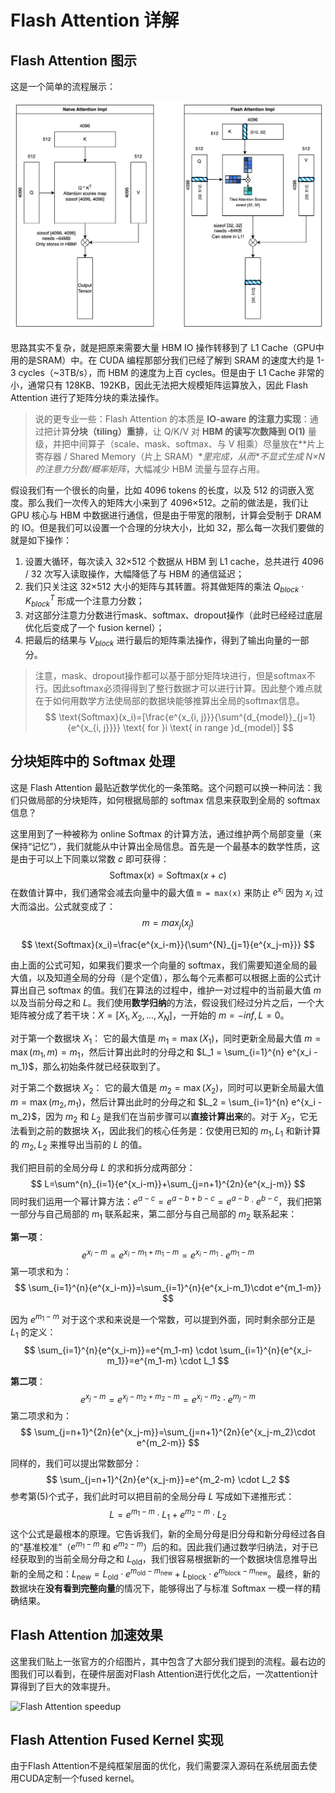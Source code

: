# Flash Attention 详解

## Flash Attention 图示

这是一个简单的流程展示：

<img src="../assets/AttentionDesc.drawio.png" alt="AttentionDesc.drawio" style="zoom:50%;" />

思路其实不复杂，就是把原来需要大量 HBM IO 操作转移到了 L1 Cache（GPU中用的是SRAM）中。在 CUDA 编程那部分我们已经了解到 SRAM 的速度大约是 1-3 cycles（~3TB/s），而 HBM 的速度为上百 cycles。但是由于 L1 Cache 非常的小，通常只有 128KB、192KB，因此无法把大规模矩阵运算放入，因此 Flash Attention 进行了矩阵分块的乘法操作。

> 说的更专业一些：Flash Attention 的本质是 **IO-aware 的注意力实现**：通过把计算**分块（tiling）重排**，让 Q/K/V 对 **HBM 的读写次数降到 O(1)** 量级，并把中间算子（scale、mask、softmax、与 V 相乘）尽量放在**片上寄存器 / Shared Memory（片上 SRAM）\**里完成，从而\**不显式生成 N×N 的注意力分数/概率矩阵**，大幅减少 HBM 流量与显存占用。

假设我们有一个很长的向量，比如 4096 tokens 的长度，以及 512 的词嵌入宽度。那么我们一次传入的矩阵大小来到了 4096×512。之前的做法是，我们让 GPU 核心与 HBM 中数据进行通信，但是由于带宽的限制，计算会受制于 DRAM 的 IO。但是我们可以设置一个合理的分块大小，比如 32，那么每一次我们要做的就是如下操作：

1. 设置大循环，每次读入 32×512 个数据从 HBM 到 L1 cache，总共进行 4096 / 32 次写入读取操作，大幅降低了与 HBM 的通信延迟；
2. 我们只关注这 32×512 大小的矩阵与其转置。将其做矩阵的乘法 $Q_{block}\cdot K_{block}^T$ 形成一个注意力分数；
3. 对这部分注意力分数进行mask、softmax、dropout操作（此时已经经过底层优化后变成了一个 fusion kernel）；
4. 把最后的结果与 $V_{block}$ 进行最后的矩阵乘法操作，得到了输出向量的一部分。

> 注意，mask、dropout操作都可以基于部分矩阵块进行，但是softmax不行。因此softmax必须得得到了整行数据才可以进行计算。因此整个难点就在于如何用数学方法使局部的数据块能够推算出全局的softmax信息。
> $$
> \text{Softmax}(x_i)=[\frac{e^{x_{i, j}}}{\sum^{d_{model}}_{j=1}{e^{x_{i, j}}}} \text{ for }i \text{ in range }d_{model}]
> $$

## 分块矩阵中的 Softmax 处理

这是 Flash Attention 最贴近数学优化的一条策略。这个问题可以换一种问法：我们只做局部的分块矩阵，如何根据局部的 softmax 信息来获取到全局的 softmax 信息？

这里用到了一种被称为 online Softmax 的计算方法，通过维护两个局部变量（来保持“记忆”），我们就能从中计算出全局信息。首先是一个最基本的数学性质，这是由于可以上下同乘以常数 $c$ 即可获得：
$$
\text{Softmax}(x)=\text{Softmax}(x+c)
$$
在数值计算中，我们通常会减去向量中的最大值 `m = max(x)` 来防止 $e^{x_i}$ 因为 $x_i$ 过大而溢出。公式就变成了：
$$
m = max_j(x_j)
$$

$$
\text{Softmax}(x_i)=\frac{e^{x_i-m}}{\sum^{N}_{j=1}{e^{x_j-m}}}
$$

由上面的公式可知，如果我们要求一个向量的 softmax，我们需要知道全局的最大值，以及知道全局的分母（是个定值），那么每个元素都可以根据上面的公式计算出自己 softmax 的值。我们在算法的过程中，维护一对过程中的当前最大值 $m$ 以及当前分母之和 $L$。我们使用**数学归纳**的方法，假设我们经过分片之后，一个大矩阵被分成了若干块：$X = [X_1, X_2, ..., X_N]$，一开始的 $m = -inf, L = 0$。

对于第一个数据块 $X_1$：
它的最大值是 $m_1 = \max(X_1)$，同时更新全局最大值 $m = \max(m_1, m) = m_1$，然后计算出此时的分母之和 $L_1 = \sum_{i=1}^{n} e^{x_i - m_1}$，那么初始条件就已经获取到了。

对于第二个数据块 $X_2$：
它的最大值是 $m_2 = \max(X_2)$，同时可以更新全局最大值 $m = \max(m_2, m_1)$，然后计算出此时的分母之和 $L_2 = \sum_{i=1}^{n} e^{x_i - m_2}$，因为 $m_2$ 和 $L_2$ 是我们在当前步骤可以**直接计算出来**的。对于 $X_2$，它无法看到之前的数据块 $X_1$，因此我们的核心任务是：仅使用已知的 $m_1, L_1$ 和新计算的 $m_2, L_2$ 来推导出当前的 $L$ 的值。

我们把目前的全局分母 $L$ 的求和拆分成两部分：
$$
L=\sum^{n}_{i=1}{e^{x_i-m}}+\sum_{j=n+1}^{2n}{e^{x_j-m}}
$$
同时我们运用一个幂计算方法：$e^{a-c} = e^{a-b+b-c} = e^{a-b} \cdot e^{b-c}$，我们把第一部分与自己局部的 $m_1$ 联系起来，第二部分与自己局部的 $m_2$ 联系起来：

**第一项**：
$$
e^{x_i-m}=e^{x_i-m_1+m_1-m}=e^{x_i-m_1}\cdot e^{m_1-m}
$$
第一项求和为：
$$
\sum_{i=1}^{n}{e^{x_i-m}}=\sum_{i=1}^{n}{e^{x_i-m_1}\cdot e^{m_1-m}}
$$


因为 $e^{m_1 - m}$ 对于这个求和来说是一个常数，可以提到外面，同时剩余部分正是 $L_1$ 的定义：
$$
\sum_{i=1}^{n}{e^{x_i-m}}=e^{m_1-m} \cdot \sum_{i=1}^{n}{e^{x_i-m_1}}=e^{m_1-m} \cdot L_1
$$


**第二项**：
$$
e^{x_j-m}=e^{x_j-m_2+m_2-m}=e^{x_j-m_2}\cdot e^{m_j-m}
$$
第二项求和为：
$$
\sum_{j=n+1}^{2n}{e^{x_j-m}}=\sum_{j=n+1}^{2n}{e^{x_j-m_2}\cdot e^{m_2-m}}
$$


同样的，我们可以提出常数部分：
$$
\sum_{j=n+1}^{2n}{e^{x_j-m}}=e^{m_2-m} \cdot L_2
$$
参考第(5)个式子，我们此时可以把目前的全局分母 $L$ 写成如下递推形式：
$$
L=e^{m_1-m} \cdot L_1+e^{m_2-m} \cdot L_2
$$
这个公式是最根本的原理。它告诉我们，新的全局分母是旧分母和新分母经过各自的“基准校准”（$e^{m_1 - m}$ 和 $e^{m_2 - m}$）后的和。因此我们通过数学归纳法，对于已经获取到的当前全局分母之和 $L_{\text{old}}$，我们很容易根据新的一个数据块信息推导出新的全局之和：$L_{\text{new}} = L_{\text{old}} \cdot e^{m_{\text{old}} - m_{\text{new}}} + L_{\text{block}} \cdot e^{m_{\text{block}} - m_{\text{new}}}$。最终，新的数据块在**没有看到完整向量**的情况下，能够得出了与标准 Softmax 一模一样的精确结果。

## Flash Attention 加速效果

这里我们贴上一张官方的介绍图片，其中包含了大部分我们提到的流程。最右边的图我们可以看到，在硬件层面对Flash Attention进行优化之后，一次attention计算得到了巨大的效率提升。

![Flash Attention speedup](https://miro.medium.com/v2/resize:fit:2000/format:webp/1*i4tDdwgvGtXuTIyJpFUn8A.png)

## Flash Attention Fused Kernel 实现

由于Flash Attention不是纯框架层面的优化，我们需要深入源码在系统层面去使用CUDA定制一个fused kernel。